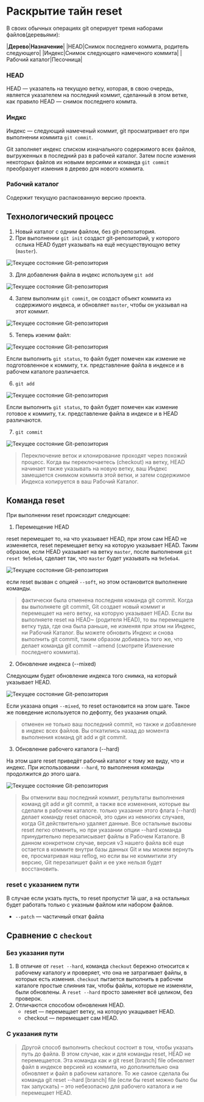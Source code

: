 # Раскрытие тайн reset

В своих обычных операциях git оперирует тремя наборами файлов(деревьями):

|**Дерево**|**Назначение**|
|HEAD|Снимок последнего коммита, родитель следующего|
|Индекс|Снимок следующего намеченого коммита|
|Рабочий каталог|Песочница|

### HEAD

HEAD — указатель на текущую ветку, которая, в свою очередь, является указателем на последний коммит, сделанный в этом ветке, как правило HEAD — снимок последнего коммта.

### Индкс

Индекс — следующий намеченый коммит, git просматривает его при выполнении коммита `git commit`.

Git заполняет индекс списком изначального содержимого всех файлов, выгруженных в последний раз в рабочей каталог. Затем после измения некоторых файлов их новыми версиями и команда `git commit` преобразует измения в дерево для нового коммита.

### Рабочий каталог

Содержит текущую распакованную версию проекта.

## Технологический процесс 

1. Новый каталог с одним файлом, без git-репозитория.
2. При выполнении `git init` создаст git-репозиторий, у которого сслыка HEAD будет указывать на ещё несуществующую ветку (`master`).

![Текущее состояние Git-репозитория](reset/reset-ex1.png)

3. Для добавления файла в индекс используем `git add`

![Текущее состояние Git-репозитория](reset/reset-ex2.png)

4. Затем выполним `git commit`, он создаст объект коммита из содержимого индекса, и обновляет `master`, чтобы он указывал на этот коммит.

![Текущее состояние Git-репозитория](reset/reset-ex3.png)

5. Теперь изеним файл:

![Текущее состояние Git-репозитория](reset/reset-ex4.png)

Елсли выполнить `git status`, то файл будет помечен как измение не подготовленное к коммиту, т.к. представление файла в индексе и в рабочем каталоге различается.

6. `git add`

![Текущее состояние Git-репозитория](reset/reset-ex5.png)

Елсли выполнить `git status`, то файл будет помечен как измение готовое к коммиту, т.к. представление файла в индексе и в HEAD различаются.

7. `git commit`

![Текущее состояние Git-репозитория](reset/reset-ex6.png)

>Переключение веток и клонирование проходят через похожий процесс. Когда вы переключаетесь (checkout) на ветку, HEAD начинает также указывать на новую ветку, ваш Индекс замещается снимком коммита этой ветки, и затем содержимое Индекса копируется в ваш Рабочий Каталог.

## Команда reset

При выполнении reset происходит следующее:

1. Перемещение HEAD

reset перемещает то, на что указывает HEAD, при этом сам HEAD не изменяется, reset перемещает ветку на которую указывает HEAD. Таким образом, если HEAD указывает на ветку `master`, после выполнения `git reset 9e5e6a4`, сделает так, что `master` будет указывать на `9e5e6a4`.

![Текущее состояние Git-репозитория](reset/reset-soft.png)

если reset вызван с опцией `--soft`, но этом остановится выполнение команды.

>фактически была отменена последняя команда git commit. Когда вы выполняете git commit, Git создает новый коммит и перемещает на него ветку, на которую указывает HEAD. Если вы выполняете reset на HEAD~ (родителя HEAD), то вы перемещаете ветку туда, где она была раньше, не изменяя при этом ни Индекс, ни Рабочий Каталог. Вы можете обновить Индекс и снова выполнить git commit, таким образом добиваясь того же, что делает команда git commit --amend (смотрите Изменение последнего коммита).

2. Обновление индекса (--mixed)

Следующим будет обновление индекса того снимка, на который указывает HEAD.

![Текущее состояние Git-репозитория](reset/reset-mixed.png)

Если указана опция `--mixed`, то reset остановится на этом шаге. Такое же поведение используется по дефолту, без указания опций. 

>отменен не только ваш последний commit, но также и добавление в индекс всех файлов. Вы откатились назад до момента выполнения команд git add и git commit.

3. Обновление рабочего каталога (--hard)

На этом шаге reset приведёт рабочий каталог к тому же виду, что и индекс. При использовании `--hard`, то выполнения команды продолжится до этого шага.

![Текущее состояние Git-репозитория](reset/reset-hard.png)

>Вы отменили ваш последний коммит, результаты выполнения команд git add и git commit, а также все изменения, которые вы сделали в рабочем каталоге.
>только указание этого флага (--hard) делает команду reset опасной, это один из немногих случаев, когда Git действительно удаляет данные. Все остальные вызовы reset легко отменить, но при указании опции --hard команда принудительно перезаписывает файлы в Рабочем Каталоге. В данном конкретном случае, версия v3 нашего файла всё еще остается в коммите внутри базы данных Git и мы можем вернуть ее, просматривая наш reflog, но если вы не коммитили эту версию, Git перезапишет файл и ее уже нельзя будет восстановить.

### reset с указанием пути

В случае если укзать пусть, то reset пропустит 1й шаг, а на остальных будет работать только с указным файлом или набором файлов. 

* `--patch` — частичный откат файла

## Сравнение с `checkout`

### Без указания пути

1. В отличие от `reset --hard`, команда `checkout` бережно относится к рабочему каталогу и проверяет, что она не затрагивает файлы, в которых есть измения. `checkout` пытается выполнить в рабочем каталоге простые слияния так, чтобы файлы, которые не изменяли, были обновлены. А `reset --hard` просто заменяет всё целиком, без проверок.
2. Отличаются способом обновления HEAD. 
    * reset — перемещает ветку, на которую укащывает HEAD.
    * checkout — перемещает сам HEAD.

### C указания пути

>Другой способ выполнить checkout состоит в том, чтобы указать путь до файла. В этом случае, как и для команды reset, HEAD не перемещается. Эта команда как и git reset [branch] file обновляет файл в индексе версией из коммита, но дополнительно она обновляет и файл в рабочем каталоге. То же самое сделала бы команда git reset --hard [branch] file (если бы reset можно было бы так запускать) – это небезопасно для рабочего каталога и не перемещает HEAD.
